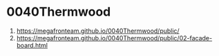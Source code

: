 # 0040Thermwood
 
1. <https://megafronteam.github.io/0040Thermwood/public/>
1. <https://megafronteam.github.io/0040Thermwood/public/02-facade-board.html>


